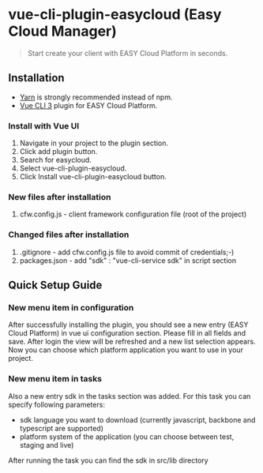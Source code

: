# vue-cli-plugin-easycloud (Easy Cloud Manager)
> Start create your client with EASY Cloud Platform in seconds.

## Installation
- [Yarn](http://yarnpkg.com/) is strongly recommended instead of npm.
- [Vue CLI 3](https://cli.vuejs.org/) plugin for EASY Cloud Platform.

### Install with Vue UI
1. Navigate in your project to the plugin section.
2. Click add plugin button.
3. Search for easycloud.
4. Select vue-cli-plugin-easycloud.
5. Click Install vue-cli-plugin-easycloud button.

### New files after installation
1. cfw.config.js - client framework configuration file (root of the project)

### Changed files after installation
1. .gitignore - add cfw.config.js file to avoid commit of credentials;-)
2. packages.json - add "sdk" : "vue-cli-service sdk" in script section

## Quick Setup Guide

### New menu item in configuration
After successfully installing the plugin, you should see a new entry (EASY Cloud Platform) in vue ui configuration section.
Please fill in all fields and save. After login the view will be refreshed and a new list selection appears. 
Now you can choose which platform application you want to use in your project.

### New menu item in tasks

Also a new entry sdk in the tasks section was added. For this task you can specify following parameters:

- sdk language you want to download (currently javascript, backbone and typescript are supported)
- platform system of the application (you can choose between test, staging and live)

After running the task you can find the sdk in src/lib directory
